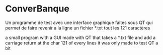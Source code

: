 # ConverBanque
Un programme de test avec une interface graphique faites sous QT qui permet de faire revenir a la ligne un fichier \*.txt tout les 121 caractères


a small program with a GUI made with QT that takes a \*.txt file and add a carriage return at the char 121 of every lines
it was only made to test QT a bit
